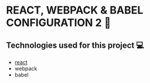 # REACT, WEBPACK & BABEL CONFIGURATION 2 :rocket:

## Technologies used for this project :computer:

- [react](https://reactjs.org/)
- webpack
- babel

